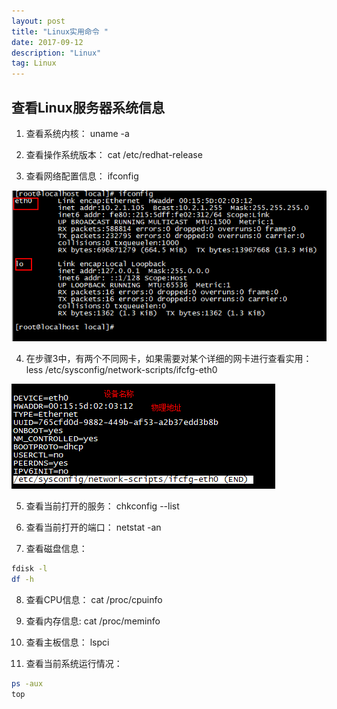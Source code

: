 ```yaml
---
layout: post
title: "Linux实用命令 "
date: 2017-09-12 
description: "Linux"
tag: Linux
---   
```


## 查看Linux服务器系统信息
1. 查看系统内核： uname -a

2. 查看操作系统版本： cat /etc/redhat-release

3. 查看网络配置信息： ifconfig  

![](/blogImages/ifconfig.jpg)

4. 在步骤3中，有两个不同网卡，如果需要对某个详细的网卡进行查看实用：  less /etc/sysconfig/network-scripts/ifcfg-eth0  

![](/blogImages/ifconfigDetail.jpg)

5. 查看当前打开的服务： chkconfig --list

6. 查看当前打开的端口： netstat -an

7. 查看磁盘信息： 
```bash 
fdisk -l  
df -h
```

8. 查看CPU信息： cat /proc/cpuinfo

9. 查看内存信息: cat /proc/meminfo

10. 查看主板信息： lspci

11. 查看当前系统运行情况： 
```bash
ps -aux 
top
```
